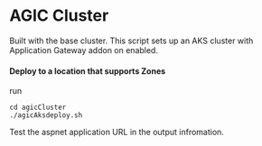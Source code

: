 # AGIC Cluster

Built with the base cluster.  This script sets up an AKS cluster with Application Gateway addon on enabled. 
<br>

#### Deploy to a location that supports Zones
run
```cli
cd agicCluster
./agicAksdeploy.sh
```

Test the aspnet application URL in the output infromation. 